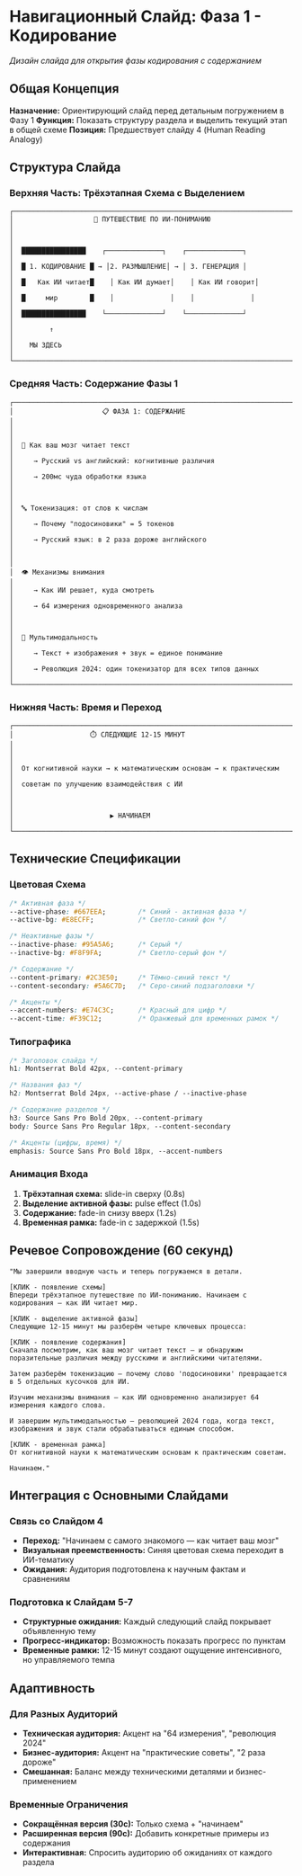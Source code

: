 # Навигационный Слайд: Фаза 1 - Кодирование

*Дизайн слайда для открытия фазы кодирования с содержанием*

## Общая Концепция

**Назначение:** Ориентирующий слайд перед детальным погружением в Фазу 1
**Функция:** Показать структуру раздела и выделить текущий этап в общей схеме
**Позиция:** Предшествует слайду 4 (Human Reading Analogy)

## Структура Слайда

### Верхняя Часть: Трёхэтапная Схема с Выделением

```
┌─────────────────────────────────────────────────────────────────────────┐
│                    🎯 ПУТЕШЕСТВИЕ ПО ИИ-ПОНИМАНИЮ                      │
│                                                                         │
│  ████████████████    ┌──────────────┐    ┌──────────────┐               │
│  █ 1. КОДИРОВАНИЕ █ → │2. РАЗМЫШЛЕНИЕ│ → │ 3. ГЕНЕРАЦИЯ │               │
│  █   Как ИИ читает█    │ Как ИИ думает│    │ Как ИИ говорит│              │
│  █     мир        █    │              │    │              │               │
│  ████████████████    └──────────────┘    └──────────────┘               │
│         ↑                                                               │
│    МЫ ЗДЕСЬ                                                             │
└─────────────────────────────────────────────────────────────────────────┘
```

### Средняя Часть: Содержание Фазы 1

```
┌─────────────────────────────────────────────────────────────────────────┐
│                      📋 ФАЗА 1: СОДЕРЖАНИЕ                              │
│                                                                         │
│  🧠 Как ваш мозг читает текст                                           │
│     → Русский vs английский: когнитивные различия                      │
│     → 200мс чуда обработки языка                                        │
│                                                                         │
│  🔤 Токенизация: от слов к числам                                       │
│     → Почему "подосиновики" = 5 токенов                                 │
│     → Русский язык: в 2 раза дороже английского                        │
│                                                                         │
│  👁️ Механизмы внимания                                                  │
│     → Как ИИ решает, куда смотреть                                      │
│     → 64 измерения одновременного анализа                               │
│                                                                         │
│  🎨 Мультимодальность                                                    │
│     → Текст + изображения + звук = единое понимание                     │
│     → Революция 2024: один токенизатор для всех типов данных            │
└─────────────────────────────────────────────────────────────────────────┘
```

### Нижняя Часть: Время и Переход

```
┌─────────────────────────────────────────────────────────────────────────┐
│                   ⏱️ СЛЕДУЮЩИЕ 12-15 МИНУТ                              │
│                                                                         │
│  От когнитивной науки → к математическим основам → к практическим        │
│  советам по улучшению взаимодействия с ИИ                               │
│                                                                         │
│                        ▶️ НАЧИНАЕМ                                      │
└─────────────────────────────────────────────────────────────────────────┘
```

## Технические Спецификации

### Цветовая Схема
```css
/* Активная фаза */
--active-phase: #667EEA;        /* Синий - активная фаза */
--active-bg: #E8ECFF;           /* Светло-синий фон */

/* Неактивные фазы */
--inactive-phase: #95A5A6;      /* Серый */
--inactive-bg: #F8F9FA;         /* Светло-серый фон */

/* Содержание */
--content-primary: #2C3E50;     /* Тёмно-синий текст */
--content-secondary: #5A6C7D;   /* Серо-синий подзаголовки */

/* Акценты */
--accent-numbers: #E74C3C;      /* Красный для цифр */
--accent-time: #F39C12;         /* Оранжевый для временных рамок */
```

### Типографика
```css
/* Заголовок слайда */
h1: Montserrat Bold 42px, --content-primary

/* Названия фаз */
h2: Montserrat Bold 24px, --active-phase / --inactive-phase

/* Содержание разделов */
h3: Source Sans Pro Bold 20px, --content-primary
body: Source Sans Pro Regular 18px, --content-secondary

/* Акценты (цифры, время) */
emphasis: Source Sans Pro Bold 18px, --accent-numbers
```

### Анимация Входа
1. **Трёхэтапная схема:** slide-in сверху (0.8s)
2. **Выделение активной фазы:** pulse effect (1.0s)
3. **Содержание:** fade-in снизу вверх (1.2s)
4. **Временная рамка:** fade-in с задержкой (1.5s)

## Речевое Сопровождение (60 секунд)

```
"Мы завершили вводную часть и теперь погружаемся в детали.

[КЛИК - появление схемы]
Впереди трёхэтапное путешествие по ИИ-пониманию. Начинаем с кодирования — как ИИ читает мир.

[КЛИК - выделение активной фазы]
Следующие 12-15 минут мы разберём четыре ключевых процесса:

[КЛИК - появление содержания]
Сначала посмотрим, как ваш мозг читает текст — и обнаружим поразительные различия между русскими и английскими читателями.

Затем разберём токенизацию — почему слово 'подосиновики' превращается в 5 отдельных кусочков для ИИ.

Изучим механизмы внимания — как ИИ одновременно анализирует 64 измерения каждого слова.

И завершим мультимодальностью — революцией 2024 года, когда текст, изображения и звук стали обрабатываться единым способом.

[КЛИК - временная рамка]
От когнитивной науки к математическим основам к практическим советам.

Начинаем."
```

## Интеграция с Основными Слайдами

### Связь со Слайдом 4
- **Переход:** "Начинаем с самого знакомого — как читает ваш мозг"
- **Визуальная преемственность:** Синяя цветовая схема переходит в ИИ-тематику
- **Ожидания:** Аудитория подготовлена к научным фактам и сравнениям

### Подготовка к Слайдам 5-7
- **Структурные ожидания:** Каждый следующий слайд покрывает объявленную тему
- **Прогресс-индикатор:** Возможность показать прогресс по пунктам
- **Временные рамки:** 12-15 минут создают ощущение интенсивного, но управляемого темпа

## Адаптивность

### Для Разных Аудиторий
- **Техническая аудитория:** Акцент на "64 измерения", "революция 2024"
- **Бизнес-аудитория:** Акцент на "практические советы", "2 раза дороже"
- **Смешанная:** Баланс между техническими деталями и бизнес-применением

### Временные Ограничения
- **Сокращённая версия (30с):** Только схема + "начинаем"
- **Расширенная версия (90с):** Добавить конкретные примеры из содержания
- **Интерактивная:** Спросить аудиторию об ожиданиях от каждого раздела
